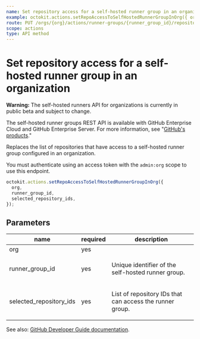 ```yaml
---
name: Set repository access for a self-hosted runner group in an organization
example: octokit.actions.setRepoAccessToSelfHostedRunnerGroupInOrg({ org, runner_group_id, selected_repository_ids })
route: PUT /orgs/{org}/actions/runner-groups/{runner_group_id}/repositories
scope: actions
type: API method
---
```


# Set repository access for a self-hosted runner group in an organization

**Warning:** The self-hosted runners API for organizations is currently in public beta and subject to change.

The self-hosted runner groups REST API is available with GitHub Enterprise Cloud and GitHub Enterprise Server. For more information, see "[GitHub's products](https://docs.github.com/github/getting-started-with-github/githubs-products)."

Replaces the list of repositories that have access to a self-hosted runner group configured in an organization.

You must authenticate using an access token with the `admin:org` scope to use this endpoint.

```js
octokit.actions.setRepoAccessToSelfHostedRunnerGroupInOrg({
  org,
  runner_group_id,
  selected_repository_ids,
});
```

## Parameters

<table>
  <thead>
    <tr>
      <th>name</th>
      <th>required</th>
      <th>description</th>
    </tr>
  </thead>
  <tbody>
    <tr><td>org</td><td>yes</td><td>

</td></tr>
<tr><td>runner_group_id</td><td>yes</td><td>

Unique identifier of the self-hosted runner group.

</td></tr>
<tr><td>selected_repository_ids</td><td>yes</td><td>

List of repository IDs that can access the runner group.

</td></tr>
  </tbody>
</table>

See also: [GitHub Developer Guide documentation](https://developer.github.com/v3/actions/self-hosted-runner-groups/#set-repository-access-to-a-self-hosted-runner-group-in-an-organization).
